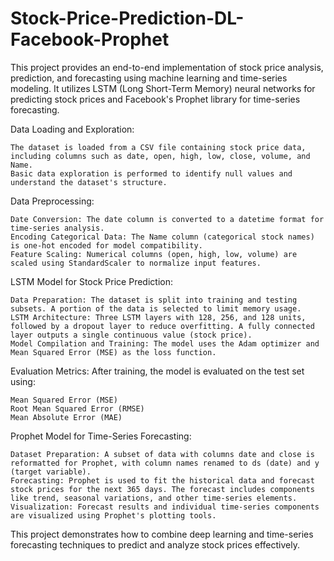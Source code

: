 # Stock-Price-Prediction-DL-Facebook-Prophet
This project provides an end-to-end implementation of stock price analysis, prediction, and forecasting using machine learning and time-series modeling. It utilizes LSTM (Long Short-Term Memory) neural networks for predicting stock prices and Facebook's Prophet library for time-series forecasting.

Data Loading and Exploration:

    The dataset is loaded from a CSV file containing stock price data, including columns such as date, open, high, low, close, volume, and Name.
    Basic data exploration is performed to identify null values and understand the dataset's structure.

Data Preprocessing:

    Date Conversion: The date column is converted to a datetime format for time-series analysis.
    Encoding Categorical Data: The Name column (categorical stock names) is one-hot encoded for model compatibility.
    Feature Scaling: Numerical columns (open, high, low, volume) are scaled using StandardScaler to normalize input features.

LSTM Model for Stock Price Prediction:

    Data Preparation: The dataset is split into training and testing subsets. A portion of the data is selected to limit memory usage.
    LSTM Architecture: Three LSTM layers with 128, 256, and 128 units, followed by a dropout layer to reduce overfitting. A fully connected layer outputs a single continuous value (stock price).
    Model Compilation and Training: The model uses the Adam optimizer and Mean Squared Error (MSE) as the loss function.
        
Evaluation Metrics: After training, the model is evaluated on the test set using:

    Mean Squared Error (MSE)
    Root Mean Squared Error (RMSE)
    Mean Absolute Error (MAE)

Prophet Model for Time-Series Forecasting:

    Dataset Preparation: A subset of data with columns date and close is reformatted for Prophet, with column names renamed to ds (date) and y (target variable).        
    Forecasting: Prophet is used to fit the historical data and forecast stock prices for the next 365 days. The forecast includes components like trend, seasonal variations, and other time-series elements.
    Visualization: Forecast results and individual time-series components are visualized using Prophet's plotting tools.

This project demonstrates how to combine deep learning and time-series forecasting techniques to predict and analyze stock prices effectively.
